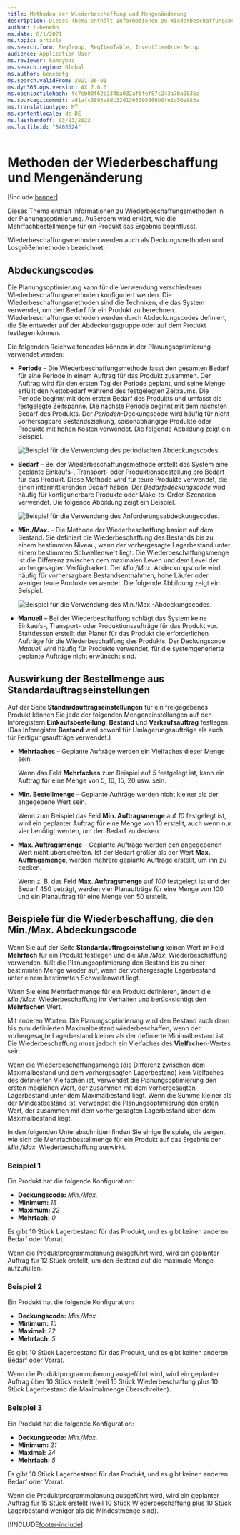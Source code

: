 ```yaml
---
title: Methoden der Wiederbeschaffung und Mengenänderung
description: Dieses Thema enthält Informationen zu Wiederbeschaffungsmethoden in der Planungsoptimierung. Außerdem wird erklärt, wie die Mehrfachbestellmenge für ein Produkt das Ergebnis beeinflusst.
author: t-benebo
ms.date: 6/1/2021
ms.topic: article
ms.search.form: ReqGroup, ReqItemTable, InventItemOrderSetup
audience: Application User
ms.reviewer: kamaybac
ms.search.region: Global
ms.author: benebotg
ms.search.validFrom: 2021-06-01
ms.dyn365.ops.version: AX 7.0.0
ms.openlocfilehash: fc7eb00f62b334ba032af6fef87c243a7ba0835a
ms.sourcegitcommit: ad1afc6893a8dc32d1363395666b0fe1d50e983a
ms.translationtype: HT
ms.contentlocale: de-DE
ms.lasthandoff: 03/23/2022
ms.locfileid: "8468524"
---
```

# <a name="replenishment-methods-and-quantity-modification"></a>Methoden der Wiederbeschaffung und Mengenänderung

[!include [banner](../../includes/banner.md)]

Dieses Thema enthält Informationen zu Wiederbeschaffungsmethoden in der Planungsoptimierung. Außerdem wird erklärt, wie die Mehrfachbestellmenge für ein Produkt das Ergebnis beeinflusst.

Wiederbeschaffungsmethoden werden auch als Deckungsmethoden und Losgrößenmethoden bezeichnet.

## <a name="coverage-codes"></a>Abdeckungscodes

Die Planungsoptimierung kann für die Verwendung verschiedener Wiederbeschaffungsmethoden konfiguriert werden. Die Wiederbeschaffungsmethoden sind die Techniken, die das System verwendet, um den Bedarf für ein Produkt zu berechnen. Wiederbeschaffungsmethoden werden durch Abdeckungscodes definiert, die Sie entweder auf der Abdeckungsgruppe oder auf dem Produkt festlegen können.

Die folgenden Reichweitencodes können in der Planungsoptimierung verwendet werden:

- **Periode** – Die Wiederbeschaffungsmethode fasst den gesamten Bedarf für eine Periode in einem Auftrag für das Produkt zusammen. Der Auftrag wird für den ersten Tag der Periode geplant, und seine Menge erfüllt den Nettobedarf während des festgelegten Zeitraums. Die Periode beginnt mit dem ersten Bedarf des Produkts und umfasst die festgelegte Zeitspanne. Die nächste Periode beginnt mit dem nächsten Bedarf des Produkts. Der *Perioden*-Deckungscode wird häufig für nicht vorhersagbare Bestandsziehung, saisonabhängige Produkte oder Produkte mit hohen Kosten verwendet. Die folgende Abbildung zeigt ein Beispiel.

    ![Beispiel für die Verwendung des periodischen Abdeckungscodes.](./media/coverage-code-period.png "Beispiel für die Verwendung des periodischen Abdeckungscodes")

- **Bedarf** – Bei der Wiederbeschaffungsmethode erstellt das System eine geplante Einkaufs-, Transport- oder Produktionsbestellung pro Bedarf für das Produkt. Diese Methode wird für teure Produkte verwendet, die einen intermittierenden Bedarf haben. Der *Bedarfsdeckungscode* wird häufig für konfigurierbare Produkte oder Make-to-Order-Szenarien verwendet. Die folgende Abbildung zeigt ein Beispiel.

    ![Beispiel für die Verwendung des Anforderungsabdeckungscodes.](./media/coverage-code-requirement.png "Beispiel für die Verwendung des Anforderungsabdeckungscodes")

- **Min./Max.** - Die Methode der Wiederbeschaffung basiert auf dem Bestand. Sie definiert die Wiederbeschaffung des Bestands bis zu einem bestimmten Niveau, wenn der vorhergesagte Lagerbestand unter einem bestimmten Schwellenwert liegt. Die Wiederbeschaffungsmenge ist die Differenz zwischen dem maximalen Leven und dem Level der vorhergesagten Verfügbarkeit. Der *Min./Max.* Abdeckungscode wird häufig für vorhersagbare Bestandsentnahmen, hohe Läufer oder weniger teure Produkte verwendet. Die folgende Abbildung zeigt ein Beispiel.

    ![Beispiel für die Verwendung des Min./Max.-Abdeckungscodes.](./media/coverage-code-min-max.png "Beispiel für die Verwendung des Min./Max.Deckungscodes")

- **Manuell** – Bei der Wiederbeschaffung schlägt das System keine Einkaufs-, Transport- oder Produktionsaufträge für das Produkt vor. Stattdessen erstellt der Planer für das Produkt die erforderlichen Aufträge für die Wiederbeschaffung des Produkts. Der Deckungscode *Manuell* wird häufig für Produkte verwendet, für die systemgenerierte geplante Aufträge nicht erwünscht sind.

## <a name="impact-of-the-order-quantity-from-default-order-settings"></a>Auswirkung der Bestellmenge aus Standardauftragseinstellungen

Auf der Seite **Standardauftragseinstellungen** für ein freigegebenes Produkt können Sie jede der folgenden Mengeneinstellungen auf den Inforegistern **Einkaufsbestellung**, **Bestand** und **Verkaufsauftrag** festlegen. (Das Inforegister **Bestand** wird sowohl für Umlagerungsaufträge als auch für Fertigungsaufträge verwendet.)

- **Mehrfaches** – Geplante Aufträge werden ein Vielfaches dieser Menge sein.

    Wenn das Feld **Mehrfaches** zum Beispiel auf *5* festgelegt ist, kann ein Auftrag für eine Menge von 5, 10, 15, 20 usw. sein.

- **Min. Bestellmenge** – Geplante Aufträge werden nicht kleiner als der angegebene Wert sein.

    Wenn zum Beispiel das Feld **Min. Auftragsmenge** auf *10* festgelegt ist, wird ein geplanter Auftrag für eine Menge von 10 erstellt, auch wenn nur vier benötigt werden, um den Bedarf zu decken.

- **Max. Auftragsmenge** – Geplante Aufträge werden den angegebenen Wert nicht überschreiten. Ist der Bedarf größer als der Wert **Max. Auftragsmenge**, werden mehrere geplante Aufträge erstellt, um ihn zu decken.

    Wenn z. B. das Feld **Max. Auftragsmenge** auf *100* festgelegt ist und der Bedarf 450 beträgt, werden vier Planaufträge für eine Menge von 100 und ein Planauftrag für eine Menge von 50 erstellt.

## <a name="examples-of-replenishment-that-use-the-minmax-coverage-code"></a>Beispiele für die Wiederbeschaffung, die den Min./Max. Abdeckungscode

Wenn Sie auf der Seite **Standardauftragseinstellung** keinen Wert im Feld **Mehrfach** für ein Produkt festlegen und die *Min./Max.* Wiederbeschaffung verwenden, füllt die Planungsoptimierung den Bestand bis zu einer bestimmten Menge wieder auf, wenn der vorhergesagte Lagerbestand unter einem bestimmten Schwellenwert liegt.

Wenn Sie eine Mehrfachmenge für ein Produkt definieren, ändert die *Min./Max.* Wiederbeschaffung ihr Verhalten und berücksichtigt den **Mehrfachen** Wert.

Mit anderen Worten: Die Planungsoptimierung wird den Bestand auch dann bis zum definierten Maximalbestand wiederbeschaffen, wenn der vorhergesagte Lagerbestand kleiner als der definierte Minimalbestand ist. Die Wiederbeschaffung muss jedoch ein Vielfaches des **Vielfachen**-Wertes sein.

Wenn die Wiederbeschaffungsmenge (die Differenz zwischen dem Maximalbestand und dem vorhergesagten Lagerbestand) kein Vielfaches des definierten Vielfachen ist, verwendet die Planungsoptimierung den ersten möglichen Wert, der zusammen mit dem vorhergesagten Lagerbestand unter dem Maximalbestand liegt. Wenn die Summe kleiner als der Mindestbestand ist, verwendet die Planungsoptimierung den ersten Wert, der zusammen mit dem vorhergesagten Lagerbestand über dem Maximalbestand liegt.

In den folgenden Unterabschnitten finden Sie einige Beispiele, die zeigen, wie sich die Mehrfachbestellmenge für ein Produkt auf das Ergebnis der *Min./Max.* Wiederbeschaffung auswirkt.

### <a name="example-1"></a>Beispiel 1

Ein Produkt hat die folgende Konfiguration:

- **Deckungscode:** *Min./Max.*
- **Minimum:** *15*
- **Maximum:** *22*
- **Mehrfach:** *0*

Es gibt 10 Stück Lagerbestand für das Produkt, und es gibt keinen anderen Bedarf oder Vorrat.

Wenn die Produktprogrammplanung ausgeführt wird, wird ein geplanter Auftrag für 12 Stück erstellt, um den Bestand auf die maximale Menge aufzufüllen.

### <a name="example-2"></a>Beispiel 2

Ein Produkt hat die folgende Konfiguration:

- **Deckungscode:** *Min./Max.*
- **Minimum:** *15*
- **Maximal:** *22*
- **Mehrfach:** *5*

Es gibt 10 Stück Lagerbestand für das Produkt, und es gibt keinen anderen Bedarf oder Vorrat.

Wenn die Produktprogrammplanung ausgeführt wird, wird ein geplanter Auftrag über 10 Stück erstellt (weil 15 Stück Wiederbeschaffung plus 10 Stück Lagerbestand die Maximalmenge überschreiten).

### <a name="example-3"></a>Beispiel 3

Ein Produkt hat die folgende Konfiguration:

- **Deckungscode:** *Min./Max.*
- **Minimum:** *21*
- **Maximal:** *24*
- **Mehrfach:** *5*

Es gibt 10 Stück Lagerbestand für das Produkt, und es gibt keinen anderen Bedarf oder Vorrat.

Wenn die Produktprogrammplanung ausgeführt wird, wird ein geplanter Auftrag für 15 Stück erstellt (weil 10 Stück Wiederbeschaffung plus 10 Stück Lagerbestand weniger als die Mindestmenge sind).

[!INCLUDE[footer-include](../../../includes/footer-banner.md)]
